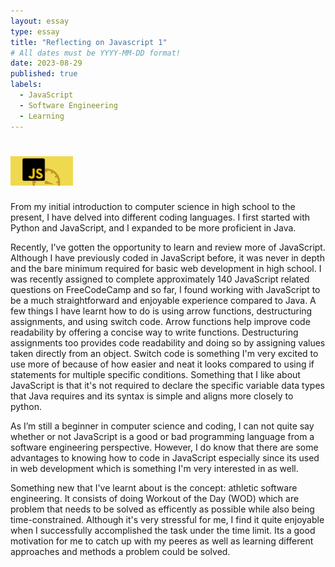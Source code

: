 ```yaml
---
layout: essay
type: essay
title: "Reflecting on Javascript 1"
# All dates must be YYYY-MM-DD format!
date: 2023-08-29
published: true
labels:
  - JavaScript
  - Software Engineering
  - Learning
---
```


# <img width="100px" class="rounded float-start pe-4" src="Javascript.png">

From my initial introduction to computer science in high school to the present, I have delved into different coding languages. I first started with Python and JavaScript, and I expanded to be more proficient in Java. 

Recently, I've gotten the opportunity to learn and review more of JavaScript. Although I have previously coded in JavaScript before, it was never in depth and the bare minimum required for basic web development in high school. I was recently assigned to complete approximately 140 JavaScript related questions on FreeCodeCamp and so far, I found working with JavaScript to be a much straightforward and enjoyable experience compared to Java. A few things I have learnt how to do is using arrow functions, destructuring assignments, and using switch code. Arrow functions help improve code readability by offering a concise way to write functions. Destructuring assignments too provides code readability and doing so by assigning values taken directly from an object. Switch code is something I'm very excited to use more of because of how easier and neat it looks compared to using if statements for multiple specific conditions. Something that I like about JavaScript is that it's not required to declare the specific variable data types that Java requires and its syntax is simple and aligns more closely to python.
  
As I’m still a beginner in computer science and coding, I can not quite say whether or not JavaScript is a good or bad programming language from a software engineering perspective. However, I do know that there are some advantages to knowing how to code in JavaScript especially since its used in web development which is something I'm very interested in as well.

Something new that I've learnt about is the concept: athletic software engineering. It consists of doing Workout of the Day (WOD) which are problem that needs to be solved as efficently as possible while also being time-constrained. Although it's very stressful for me, I find it quite enjoyable when I successfully accomplished the task under the time limit. Its a good motivation for me to catch up with my peeres as well as learning different approaches and methods a problem could be solved.

